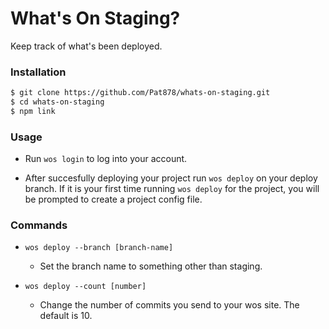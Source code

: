 # What's On Staging?

Keep track of what's been deployed.

### Installation

```sh
$ git clone https://github.com/Pat878/whats-on-staging.git
$ cd whats-on-staging
$ npm link
```

### Usage


- Run `wos login` to log into your account.

- After succesfully deploying your project run `wos deploy` on your deploy branch. If it is your first time running `wos deploy` for the project, you will be prompted to create a project config file.

### Commands

- `wos deploy --branch [branch-name]`
	- Set the branch name to something other than staging.

- `wos deploy --count [number]`
	- Change the number of commits you send to your wos site. The default is 10.
